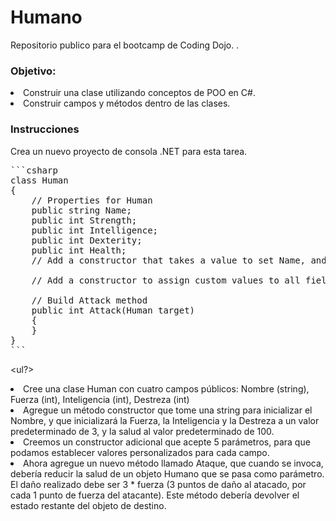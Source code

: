 # Humano

Repositorio publico para el bootcamp de Coding Dojo.
.
<h3>Objetivo:</h3>
    <li>Construir una clase utilizando conceptos de POO en C#.​​​</li>
    <li>Construir campos y métodos dentro de las clases.​​</li>

<h3>Instrucciones</h3>

<p>Crea un nuevo proyecto de consola .NET para esta tarea.​​<p>

<pre>
```csharp
class Human
{
    // Properties for Human
    public string Name;
    public int Strength;
    public int Intelligence;
    public int Dexterity;
    public int Health;
    // Add a constructor that takes a value to set Name, and set the remaining fields to default values
     
    // Add a constructor to assign custom values to all fields
     
    // Build Attack method
    public int Attack(Human target)
    {
    }
}
```
</pre>

<ul?>
    <li>Cree una clase Human con cuatro campos públicos: Nombre (string), Fuerza (int), Inteligencia (int), Destreza (int)</li>
    <li>Agregue un método constructor que tome una string para inicializar el Nombre, y que inicializará la Fuerza, la Inteligencia y la Destreza a un valor predeterminado de 3, y la salud al valor predeterminado de 100.</li>
    <li>Creemos un constructor adicional que acepte 5 parámetros, para que podamos establecer valores personalizados para cada campo.</li>
    <li>Ahora agregue un nuevo método llamado Ataque, que cuando se invoca, debería reducir la salud de un objeto Humano que se pasa como parámetro. El daño realizado debe ser 3 * fuerza (3 puntos de daño al atacado, por cada 1 punto de fuerza del atacante). Este método debería devolver el estado restante del objeto de destino.</li>
</ul/>
